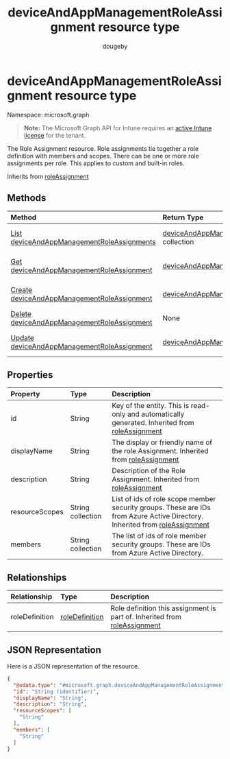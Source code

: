 ﻿---
title: "deviceAndAppManagementRoleAssignment resource type"
description: "The Role Assignment resource. Role assignments tie together a role definition with members and scopes. There can be one or more role assignments per role. This applies to custom and built-in roles."
author: "dougeby"
localization_priority: Normal
ms.prod: "intune"
doc_type: resourcePageType
---

# deviceAndAppManagementRoleAssignment resource type

Namespace: microsoft.graph

> **Note:** The Microsoft Graph API for Intune requires an [active Intune license](https://go.microsoft.com/fwlink/?linkid=839381) for the tenant.

The Role Assignment resource. Role assignments tie together a role definition with members and scopes. There can be one or more role assignments per role. This applies to custom and built-in roles.

Inherits from [roleAssignment](../resources/intune-rbac-roleassignment.md)

## Methods

| Method                                                                                                           | Return Type                                                                                                         | Description                                                                                                                                                |
| :--------------------------------------------------------------------------------------------------------------- | :------------------------------------------------------------------------------------------------------------------ | :--------------------------------------------------------------------------------------------------------------------------------------------------------- |
| [List deviceAndAppManagementRoleAssignments](../api/intune-rbac-deviceandappmanagementroleassignment-list.md)    | [deviceAndAppManagementRoleAssignment](../resources/intune-rbac-deviceandappmanagementroleassignment.md) collection | List properties and relationships of the [deviceAndAppManagementRoleAssignment](../resources/intune-rbac-deviceandappmanagementroleassignment.md) objects. |
| [Get deviceAndAppManagementRoleAssignment](../api/intune-rbac-deviceandappmanagementroleassignment-get.md)       | [deviceAndAppManagementRoleAssignment](../resources/intune-rbac-deviceandappmanagementroleassignment.md)            | Read properties and relationships of the [deviceAndAppManagementRoleAssignment](../resources/intune-rbac-deviceandappmanagementroleassignment.md) object.  |
| [Create deviceAndAppManagementRoleAssignment](../api/intune-rbac-deviceandappmanagementroleassignment-create.md) | [deviceAndAppManagementRoleAssignment](../resources/intune-rbac-deviceandappmanagementroleassignment.md)            | Create a new [deviceAndAppManagementRoleAssignment](../resources/intune-rbac-deviceandappmanagementroleassignment.md) object.                              |
| [Delete deviceAndAppManagementRoleAssignment](../api/intune-rbac-deviceandappmanagementroleassignment-delete.md) | None                                                                                                                | Deletes a [deviceAndAppManagementRoleAssignment](../resources/intune-rbac-deviceandappmanagementroleassignment.md).                                        |
| [Update deviceAndAppManagementRoleAssignment](../api/intune-rbac-deviceandappmanagementroleassignment-update.md) | [deviceAndAppManagementRoleAssignment](../resources/intune-rbac-deviceandappmanagementroleassignment.md)            | Update the properties of a [deviceAndAppManagementRoleAssignment](../resources/intune-rbac-deviceandappmanagementroleassignment.md) object.                |

## Properties

| Property       | Type              | Description                                                                                                                                                               |
| :------------- | :---------------- | :------------------------------------------------------------------------------------------------------------------------------------------------------------------------ |
| id             | String            | Key of the entity. This is read-only and automatically generated. Inherited from [roleAssignment](../resources/intune-rbac-roleassignment.md)                             |
| displayName    | String            | The display or friendly name of the role Assignment. Inherited from [roleAssignment](../resources/intune-rbac-roleassignment.md)                                          |
| description    | String            | Description of the Role Assignment. Inherited from [roleAssignment](../resources/intune-rbac-roleassignment.md)                                                           |
| resourceScopes | String collection | List of ids of role scope member security groups.  These are IDs from Azure Active Directory. Inherited from [roleAssignment](../resources/intune-rbac-roleassignment.md) |
| members        | String collection | The list of ids of role member security groups. These are IDs from Azure Active Directory.                                                                                |

## Relationships

| Relationship   | Type                                                         | Description                                                                                                             |
| :------------- | :----------------------------------------------------------- | :---------------------------------------------------------------------------------------------------------------------- |
| roleDefinition | [roleDefinition](../resources/intune-rbac-roledefinition.md) | Role definition this assignment is part of. Inherited from [roleAssignment](../resources/intune-rbac-roleassignment.md) |

## JSON Representation

Here is a JSON representation of the resource.

<!-- {
  "blockType": "resource",
  "keyProperty": "id",
  "@odata.type": "microsoft.graph.deviceAndAppManagementRoleAssignment"
}
-->

```json
{
  "@odata.type": "#microsoft.graph.deviceAndAppManagementRoleAssignment",
  "id": "String (identifier)",
  "displayName": "String",
  "description": "String",
  "resourceScopes": [
    "String"
  ],
  "members": [
    "String"
  ]
}
```
